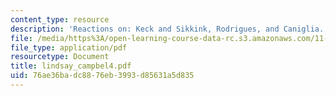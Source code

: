 ```yaml
---
content_type: resource
description: 'Reactions on: Keck and Sikkink, Rodrigues, and Caniglia.'
file: /media/https%3A/open-learning-course-data-rc.s3.amazonaws.com/11-363-civil-society-and-the-environment-spring-2005/76ae36badc8876eb3993d85631a5d835_lindsay_campbel4.pdf
file_type: application/pdf
resourcetype: Document
title: lindsay_campbel4.pdf
uid: 76ae36ba-dc88-76eb-3993-d85631a5d835
---
```

